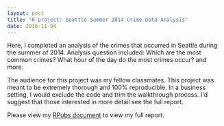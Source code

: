 ```yaml
---
layout: post
title: "R project: Seattle Summer 2014 Crime Data Analysis"
date: 2016-11-04
---
```


Here, I completed an analysis of the crimes that occurred in Seattle during the
summer of 2014. Analysis question included: Which are the most common crimes? What hour of
the day do the most crimes occur? and more.  

The audience for this project was my fellow classmates. This project was meant to be 
extremely thorough and 100% reproducible. In a business setting, I would exclude the code
and trim the walkthrough process. I'd suggest that those interested in more detail see the 
full report.

  
Please view my [RPubs document](http://rpubs.com/kafay/Seattle-summer-crime-data-2014-analysis)
to view my full report. 


